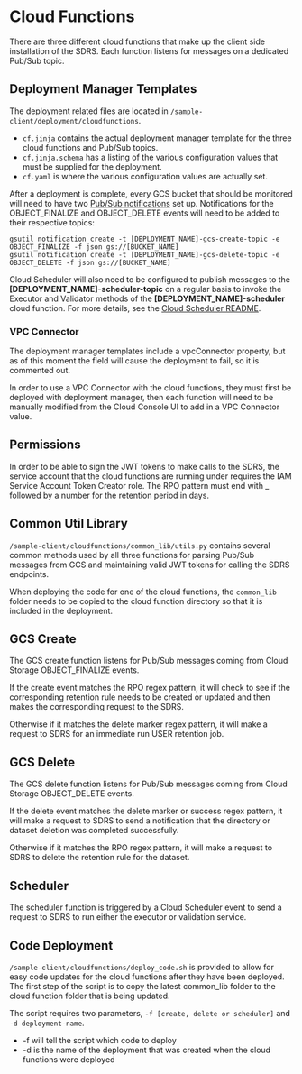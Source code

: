 # Cloud Functions #

There are three different cloud functions that make up the client side installation of the SDRS.
Each function listens for messages on a dedicated Pub/Sub topic.

## Deployment Manager Templates

The deployment related files are located in `/sample-client/deployment/cloudfunctions`.
* `cf.jinja` contains the actual deployment manager template for the three cloud functions and
Pub/Sub topics.
* `cf.jinja.schema` has a listing of the various configuration values that must be supplied for the
deployment.
* `cf.yaml` is where the various configuration values are actually set.

After a deployment is complete, every GCS bucket that should be monitored will need to have two
[Pub/Sub notifications](https://cloud.google.com/storage/docs/reporting-changes) set up.
Notifications for the OBJECT_FINALIZE and OBJECT_DELETE events will need to be added to their
respective topics:
```
gsutil notification create -t [DEPLOYMENT_NAME]-gcs-create-topic -e OBJECT_FINALIZE -f json gs://[BUCKET_NAME]
gsutil notification create -t [DEPLOYMENT_NAME]-gcs-delete-topic -e OBJECT_DELETE -f json gs://[BUCKET_NAME]
```

Cloud Scheduler will also need to be configured to publish messages to the
**[DEPLOYMENT_NAME]-scheduler-topic** on a regular basis to invoke the Executor and Validator
methods of the **[DEPLOYMENT_NAME]-scheduler** cloud function. For more details, see the
[Cloud Scheduler README](./README-cloudScheduler.md).

### VPC Connector
The deployment manager templates include a vpcConnector property, but as of this moment the field
will cause the deployment to fail, so it is commented out.

In order to use a VPC Connector with the cloud functions, they must first be deployed with
deployment manager, then each function will need to be manually modified from the Cloud Console UI
to add in a VPC Connector value.

## Permissions
In order to be able to sign the JWT tokens to make calls to the SDRS, the service account that the
cloud functions are running under requires the IAM Service Account Token Creator role. The RPO
pattern must end with _ followed by a number for the retention period in days.


## Common Util Library
`/sample-client/cloudfunctions/common_lib/utils.py` contains several common methods used by all
three functions for parsing Pub/Sub messages from GCS and maintaining valid JWT tokens for calling
the SDRS endpoints.

When deploying the code for one of the cloud functions, the `common_lib` folder needs to be copied
to the cloud function directory so that it is included in the deployment.
 
## GCS Create  
The GCS create function listens for Pub/Sub messages coming from Cloud Storage OBJECT_FINALIZE
events.

If the create event matches the RPO regex pattern, it will check to see if the corresponding
retention rule needs to be created or updated and then makes the corresponding request to the SDRS.

Otherwise if it matches the delete marker regex pattern, it will make a request to SDRS for an
immediate run USER retention job.

## GCS Delete
The GCS delete function listens for Pub/Sub messages coming from Cloud Storage OBJECT_DELETE events.

If the delete event matches the delete marker or success regex pattern, it will make a request to
SDRS to send a notification that the directory or dataset deletion was completed successfully.

Otherwise if it matches the RPO regex pattern, it will make a request to SDRS to delete the
retention rule for the dataset.

## Scheduler
The scheduler function is triggered by a Cloud Scheduler event to send a request to SDRS to run
either the executor or validation service.

## Code Deployment
`/sample-client/cloudfunctions/deploy_code.sh` is provided to allow for easy code updates for the
cloud functions after they have been deployed. The first step of the script is to copy the latest
common_lib folder to the cloud function folder that is being updated.

The script requires two parameters, `-f [create, delete or scheduler]` and `-d deployment-name`.
* -f will tell the script which code to deploy
* -d is the name of the deployment that was created when the cloud functions were deployed
